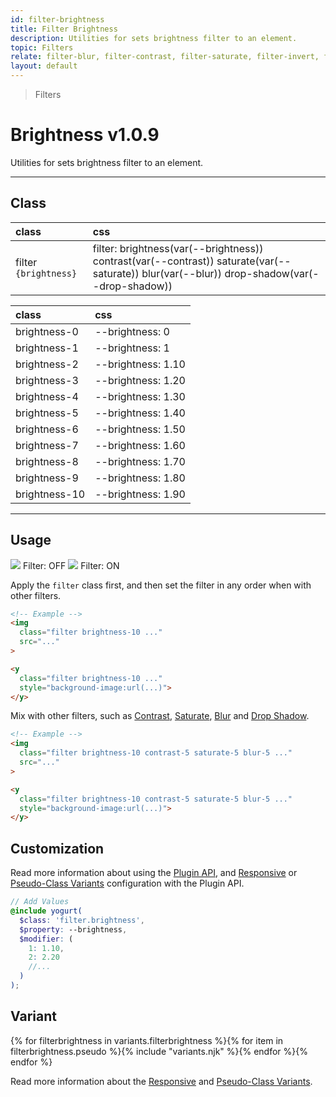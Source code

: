 ```yaml
---
id: filter-brightness
title: Filter Brightness
description: Utilities for sets brightness filter to an element.
topic: Filters
relate: filter-blur, filter-contrast, filter-saturate, filter-invert, filter-drop-shadow
layout: default
---
```


> Filters

# Brightness <span class="ml-1 px-2 py-1 text-sm text-gray-600 (dark)text-charcoal-100 bg-gray-300 (dark)bg-gray-600">v1.0.9</span>

Utilities for sets brightness filter to an element.

---

## Class

| <span class="px-3 py-1 text-white (dark)text-charcoal-100 bg-charcoal-100 (dark)bg-gray-600 rounded-full">class</span> | <span class="px-3 py-1 text-white (dark)text-charcoal-100 bg-charcoal-100 (dark)bg-gray-600 rounded-full">css</span> |
|:--|:--|
| filter `{brightness}` | filter: brightness(var(--brightness)) contrast(var(--contrast)) saturate(var(--saturate)) blur(var(--blur)) drop-shadow(var(--drop-shadow)) |

| <span class="px-3 py-1 text-white (dark)text-charcoal-100 bg-charcoal-100 (dark)bg-gray-600 rounded-full">class</span> | <span class="px-3 py-1 text-white (dark)text-charcoal-100 bg-charcoal-100 (dark)bg-gray-600 rounded-full">css</span> |
|:--|:--|
| brightness-0 | --brightness: 0 |
| brightness-1 | --brightness: 1 |
| brightness-2 | --brightness: 1.10 |
| brightness-3 | --brightness: 1.20 |
| brightness-4 | --brightness: 1.30 |
| brightness-5 | --brightness: 1.40 |
| brightness-6 | --brightness: 1.50 |
| brightness-7 | --brightness: 1.60 |
| brightness-8 | --brightness: 1.70 |
| brightness-9 | --brightness: 1.80 |
| brightness-10 | --brightness: 1.90 |

---

## Usage

<y class="mx-2 my-2 mx-auto flex">
  <y class="p-2 max-w-sm">
    <img class="w-full h-48 object-cover object-center overflow-hidden rounded-lg shadow"
         src="https://picsum.photos/500?=1">
    <y class="pt-2 text-sm text-center">
      Filter: OFF
    </y>
  </y>
  <y class="p-2 max-w-sm">
    <img class="filter brightness-10 w-full h-48 object-cover object-center overflow-hidden rounded-lg shadow"
         src="https://picsum.photos/500?=1">
    <y class="pt-2 text-sm text-center">
      Filter: ON
    </y>
  </y>
</y>

Apply the `filter` class first, and then set the filter in any order when with other filters.

```html
<!-- Example -->
<img
  class="filter brightness-10 ..."
  src="..."
>

<y
  class="filter brightness-10 ..."
  style="background-image:url(...)">
</y>
```

Mix with other filters, such as [Contrast](/filter-contrast/), [Saturate](/filter-saturate/), [Blur](/filter-blur/) and [Drop Shadow](/filter-drop-shadow/).

```html
<!-- Example -->
<img
  class="filter brightness-10 contrast-5 saturate-5 blur-5 ..."
  src="..."
>

<y
  class="filter brightness-10 contrast-5 saturate-5 blur-5 ..."
  style="background-image:url(...)">
</y>
```

## Customization

Read more information about using the [Plugin API](/plugin-api/), and  [Responsive](/responsive) or [Pseudo-Class Variants](/pseudo-class-variants/) configuration with the Plugin API.

```scss
// Add Values
@include yogurt(
  $class: 'filter.brightness',
  $property: --brightness,
  $modifier: (
    1: 1.10,
    2: 2.20
    //...
  )
);
```

## Variant

<y class="flex flex-gap-2 flex-wrap justify-start items-center">{% for filterbrightness in variants.filterbrightness %}{% for item in filterbrightness.pseudo %}{% include "variants.njk" %}{% endfor %}{% endfor %}</y>

Read more information about the [Responsive](/responsive) and [Pseudo-Class Variants](/pseudo-class-variants/).


